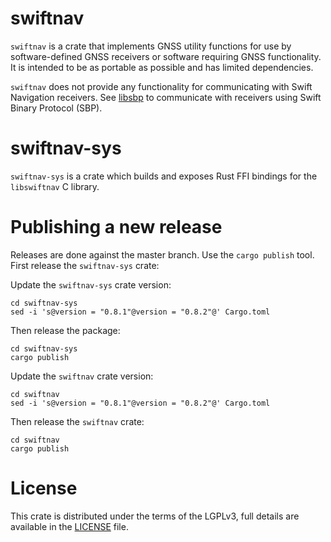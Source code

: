 # swiftnav

`swiftnav` is a crate that implements GNSS utility functions for use by
software-defined GNSS receivers or software requiring GNSS functionality. It is
intended to be as portable as possible and has limited dependencies.

`swiftnav` does not provide any functionality for communicating with Swift
Navigation receivers.  See [libsbp](https://github.com/swift-nav/libsbp) to
communicate with receivers using Swift Binary Protocol (SBP).

# swiftnav-sys

`swiftnav-sys` is a crate which builds and exposes Rust FFI bindings for the
`libswiftnav` C library.

# Publishing a new release

Releases are done against the master branch.  Use the `cargo publish` tool.  First
release the `swiftnav-sys` crate:

Update the `swiftnav-sys` crate version:

```
cd swiftnav-sys
sed -i 's@version = "0.8.1"@version = "0.8.2"@' Cargo.toml
```

Then release the package:

```
cd swiftnav-sys
cargo publish
```

Update the `swiftnav` crate version:

```
cd swiftnav
sed -i 's@version = "0.8.1"@version = "0.8.2"@' Cargo.toml
```

Then release the `swiftnav` crate:

```
cd swiftnav
cargo publish
```

# License

This crate is distributed under the terms of the LGPLv3, full details are
available in the [LICENSE](./LICENSE) file.
